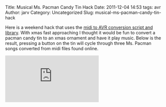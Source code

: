 Title: Musical Ms. Pacman Candy Tin Hack
Date: 2011-12-04 14:53
tags: avr
Author: jarv
Category: Uncategorized
Slug: musical-ms-pacman-candy-tin-hack

Here is a weekend hack that uses the  [midi to AVR
conversion script and library][]. With xmas fast approaching I thought
it would be fun to convert a pacman candy tin to an xmas ornament and
have it play music. Below is the result, pressing a button on the tin
will cycle through three Ms. Pacman songs converted from midi files
found online.


<iframe src="http://www.youtube.com/embed/hyWlVr72n1M" style="border: none"></iframe>


[midi to AVR conversion script and library]: https://github.com/jarv/PlayTune
